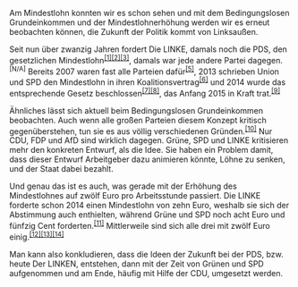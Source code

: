 Am Mindestlohn konnten wir es schon sehen und mit dem Bedingungslosen Grundeinkommen und der Mindestlohnerhöhung werden wir es erneut beobachten können, die Zukunft der Politik kommt von Linksaußen.

Seit nun über zwanzig Jahren fordert Die LINKE, damals noch die PDS, den gesetzlichen Mindestlohn<sup><a href="https://www.neues-deutschland.de/artikel/606579.podiumsdiskussion-kaltstart-im-hitzestau.html">[1]</a><a href="https://www.neues-deutschland.de/artikel/657649.von-wegen-ruhiger-osten.html">[2]</a><a href="https://www.neues-deutschland.de/artikel/62136.pds-fordert-euro-mindestlohn.html">[3]</a></sup>, damals war jede andere Partei dagegen. <sup>[N/A]</sup> Bereits 2007 waren fast alle Parteien dafür<sup><a href="https://www.anstageslicht.de/fileadmin/user_upload/Geschichten/Mindestlohn/Layout/ARD-DeutschlandTREND2007_Mindestlohn1.gif">[5]</a></sup>, 2013 schrieben Union und SPD den Mindestlohn in ihren Koalitionsvertrag<sup><a href="https://www.documentcloud.org/documents/842702-koalitionsvertrag-cdu-csu-spd-2013-finale-version.html#document/p67">[6]</a></sup> und 2014 wurde das entsprechende Gesetz beschlossen<sup><a href="https://de.wikipedia.org/wiki/Mindestlohngesetz_(Deutschland)#Verabschiedung_des_Gesetzes">[7]</a><a href="https://www.bundestag.de/parlament/plenum/abstimmung/abstimmung?id=290">[8]</a></sup>, das Anfang 2015 in Kraft trat.<sup><a href="https://www.buzer.de/gesetz/11256/a188664.htm">[9]</a></sup>

Ähnliches lässt sich aktuell beim Bedingungslosen Grundeinkommen beobachten. Auch wenn alle großen Parteien diesem Konzept kritisch gegenüberstehen, tun sie es aus völlig verschiedenen Gründen.<sup><a href="https://www.welt.de/politik/deutschland/article168682064/Wie-stehen-die-Parteien-zum-Grundeinkommen.html?wtmc=socialmedia.zerm.shared.web">[10]</a></sup> Nur CDU, FDP und AfD sind wirklich dagegen. Grüne, SPD und LINKE kritisieren mehr den konkreten Entwurf, als die Idee. Sie haben ein Problem damit, dass dieser Entwurf Arbeitgeber dazu animieren könnte, Löhne zu senken, und der Staat dabei bezahlt.

Und genau das ist es auch, was gerade mit der Erhöhung des Mindestlohnes auf zwölf Euro pro Arbeitsstunde passiert. Die LINKE forderte schon 2014 einen Mindestlohn von zehn Euro, weshalb sie sich der Abstimmung auch enthielten, während Grüne und SPD noch acht Euro und fünfzig Cent forderten.<sup><a href="https://www.gevestor.de/details/gesetzlicher-mindestlohn-positionen-von-parteien-und-verbanden-652233.html">[11]</a></sup> Mittlerweile sind sich alle drei mit zwölf Euro einig.<sup><a href="https://www.die-linke.de/themen/arbeit/mindestlohn-fuer-alle/">[12]</a></sup><sup><a href="https://www.shz.de/regionales/hamburg/rot-gruen-bringt-12-euro-mindestlohn-auf-den-weg-id19701976.html">[13]</a></sup><sup><a href="https://www.spd.de/fileadmin/Bilder/SPDerneuern/201902_PV-Klausur/20190210_Neuer_Sozialstaat.pdf">[14]</a></sup>

Man kann also konkludieren, dass die Ideen der Zukunft bei der PDS, bzw. heute Der LINKEN, entstehen, dann mit der Zeit von Grünen und SPD aufgenommen und am Ende, häufig mit Hilfe der CDU, umgesetzt werden.
